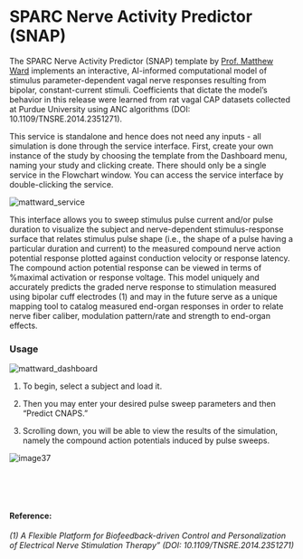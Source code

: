 # SPARC Nerve Activity Predictor (SNAP)

The SPARC Nerve Activity Predictor (SNAP) template by [Prof. Matthew Ward](https://engineering.purdue.edu/Engr/People/NewFaculty/New_Faculty_2016/ward.html) implements an interactive, AI-informed computational model of stimulus parameter-dependent vagal nerve responses resulting from bipolar, constant-current stimuli.  Coefficients that dictate the model’s behavior in this release were learned from rat vagal CAP datasets collected at Purdue University using ANC algorithms (DOI: 10.1109/TNSRE.2014.2351271).

This service is standalone and hence does not need any inputs - all simulation is done through the service interface. First, create your own instance of the study by choosing the template from the Dashboard menu, naming your study and clicking create. There should only be a single service in the Flowchart window. You can access the service interface by double-clicking the service.

![mattward_service](https://user-images.githubusercontent.com/32800795/61584990-ee496980-ab51-11e9-9794-148ae6813e81.JPG ':size=400%')

This interface allows you to sweep stimulus pulse current and/or pulse duration to visualize the subject and nerve-dependent stimulus-response surface that relates stimulus pulse shape (i.e., the shape of a pulse having a particular duration and current) to the measured compound nerve action potential response plotted against conduction velocity or response latency.  
The compound action potential response can be viewed in terms of %maximal activation or response voltage.  This model uniquely and accurately predicts the graded nerve response to stimulation measured using bipolar cuff electrodes (1) and may in the future serve as a unique mapping tool to catalog measured end-organ responses in order to relate nerve fiber caliber, modulation pattern/rate and strength to end-organ effects.


### Usage
![mattward_dashboard](https://user-images.githubusercontent.com/32800795/61584989-ee496980-ab51-11e9-9c4d-09b3bd473ad1.JPG)

1. To begin, select a subject and load it. 

2. Then you may enter your desired pulse sweep parameters and then “Predict CNAPS.” 

3. Scrolling down, you will be able to view the results of the simulation, namely the compound action potentials induced by pulse sweeps.

![image37](https://user-images.githubusercontent.com/32800795/61585037-0a013f80-ab53-11e9-991d-80516a20f12f.gif)


<br/><br/><br/>



#### Reference:

*(1) A Flexible Platform for Biofeedback-driven Control and Personalization of Electrical Nerve Stimulation Therapy” (DOI: 10.1109/TNSRE.2014.2351271)*

